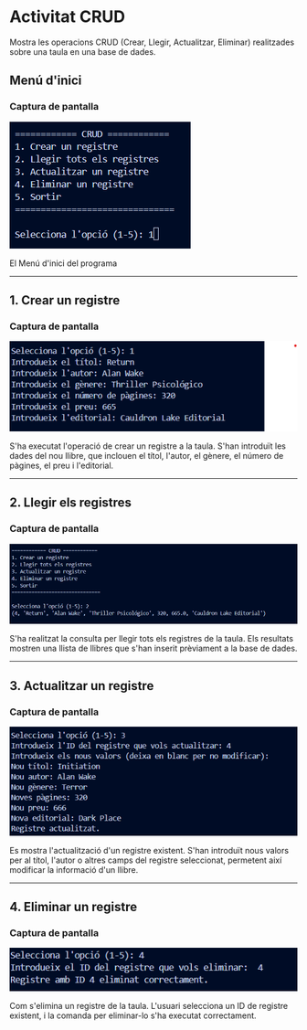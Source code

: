 # Activitat CRUD

Mostra les operacions CRUD (Crear, Llegir, Actualitzar, Eliminar) realitzades sobre una taula en una base de dades.

## Menú d'inici

### Captura de pantalla
![Crear registre](images/inicio.png)

El Menú d'inici del programa

---

## 1. Crear un registre

### Captura de pantalla
![Crear registre](images/create_record.png)

S'ha executat l'operació de crear un registre a la taula. S'han introduït les dades del nou llibre, que inclouen el títol, l'autor, el gènere, el número de pàgines, el preu i l'editorial.

---

## 2. Llegir els registres

### Captura de pantalla
![Llegir registres](images/read_record.png)

S'ha realitzat la consulta per llegir tots els registres de la taula. Els resultats mostren una llista de llibres que s'han inserit prèviament a la base de dades.

---

## 3. Actualitzar un registre

### Captura de pantalla
![Actualitzar registre](images/update_record.png)

Es mostra l'actualització d'un registre existent. S'han introduït nous valors per al títol, l'autor o altres camps del registre seleccionat, permetent així modificar la informació d'un llibre.

---

## 4. Eliminar un registre

### Captura de pantalla
![Eliminar registre](images/delete_record.png)

Com s'elimina un registre de la taula. L'usuari selecciona un ID de registre existent, i la comanda per eliminar-lo s'ha executat correctament.
